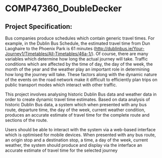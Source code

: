 # COMP47360_DoubleDecker

## Project Specification:

Bus companies produce schedules which contain generic travel times. For example, in the Dublin Bus Schedule, the  estimated  travel  time  from  Dun  Laoghaire  to  the  Phoenix  Park  is  61 
minutes (http://dublinbus.ie/Your-Journey1/Timetables/All-Timetables/46a-1/).  Of  course,  there  are  many variables  which  determine  how  long  the  actual  journey  will  take.  Traffic  conditions  which  are affected  by  the  time  of  day, the day of  the  week, the month of  the year  and  the  weather  play  an important role in determining how long the journey will take. These factors along with the dynamic nature of the events on the road network make it difficult to efficiently plan trips on public transport modes which interact with other traffic.


This project involves analysing historic Dublin Bus data and weather data in order to create dynamic travel  time  estimates.  Based  on  data  analysis  of  historic  Dublin  Bus data,  a  system  which  when presented  with  any  bus  route,  departure  time, the day of the  week,  current  weather  condition, produces an accurate estimate of travel time for the complete route and sections of the route.


Users  should  be  able  to  interact  with  the  system  via  a  web-based  interface  which  is  optimised  for mobile devices. When presented with any bus route, an origin stop and a destination stop, a time, a day  of  the  week,  current  weather,  the  system  should  produce  and  display  via  the  interface  an accurate estimate of travel time for the selected journey
